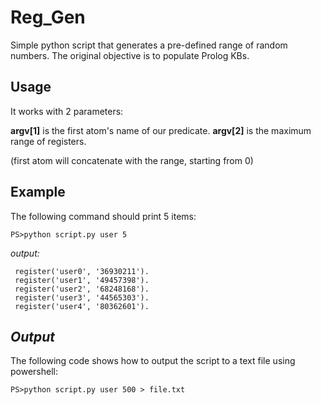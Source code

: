 
# Reg_Gen
Simple python script that generates a pre-defined range of random numbers.
The original objective is to populate Prolog KBs. <br>

## **Usage**

It works with 2 parameters:

**argv[1]** is the first atom's name of our predicate.
**argv[2]** is the maximum range of registers.

(first atom will concatenate with the range, starting from 0)
## **Example**
The following command should print 5 items:

    PS>python script.py user 5

*output:*
   

     register('user0', '36930211').
     register('user1', '49457398').
     register('user2', '68248168').
     register('user3', '44565303').
     register('user4', '80362601').


## *Output*
The following code shows how to output the script to a text file using powershell:

    PS>python script.py user 500 > file.txt
